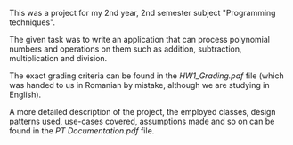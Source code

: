 This was a project for my 2nd year, 2nd semester subject "Programming techniques".

The given task was to write an application that can process polynomial numbers and operations on them such as addition, subtraction, multiplication and division.

The exact grading criteria can be found in the _HW1_Grading.pdf_ file (which was handed to us in Romanian by mistake, although we are studying in English).

A more detailed description of the project, the employed classes, design patterns used, use-cases covered, assumptions made and so on can be found in the _PT Documentation.pdf_ file.